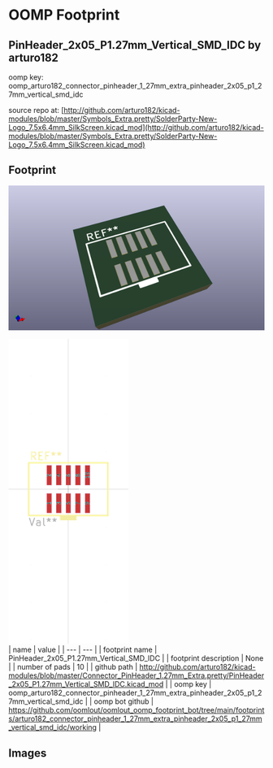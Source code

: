 # OOMP Footprint  
## PinHeader_2x05_P1.27mm_Vertical_SMD_IDC  by arturo182  
  
oomp key: oomp_arturo182_connector_pinheader_1_27mm_extra_pinheader_2x05_p1_27mm_vertical_smd_idc  
  
source repo at: [http://github.com/arturo182/kicad-modules/blob/master/Symbols_Extra.pretty/SolderParty-New-Logo_7.5x6.4mm_SilkScreen.kicad_mod](http://github.com/arturo182/kicad-modules/blob/master/Symbols_Extra.pretty/SolderParty-New-Logo_7.5x6.4mm_SilkScreen.kicad_mod)  
## Footprint  
  
[![working_kicad_pcb_3d.png](working_kicad_pcb_3d_600.png)](working_kicad_pcb_3d.png)  
  
[![working.png](working_600.png)](working.png)  
| name | value | 
| --- | --- | 
| footprint name | PinHeader_2x05_P1.27mm_Vertical_SMD_IDC | 
| footprint description | None | 
| number of pads | 10 | 
| github path | http://github.com/arturo182/kicad-modules/blob/master/Connector_PinHeader_1.27mm_Extra.pretty/PinHeader_2x05_P1.27mm_Vertical_SMD_IDC.kicad_mod | 
| oomp key | oomp_arturo182_connector_pinheader_1_27mm_extra_pinheader_2x05_p1_27mm_vertical_smd_idc | 
| oomp bot github | https://github.com/oomlout/oomlout_oomp_footprint_bot/tree/main/footprints/arturo182_connector_pinheader_1_27mm_extra_pinheader_2x05_p1_27mm_vertical_smd_idc/working | 
## Images  
